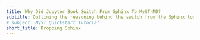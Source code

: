 ```yaml
---
title: Why Did Jupyter Book Switch From Sphinx To MyST-MD?
subtitle: Outlining the reasoning behind the switch from the Sphinx toolchain to MyST-MD.
# subject: MyST Quickstart Tutorial
short_title: Dropping Sphinx
---
```

